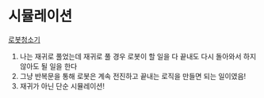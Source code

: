 # 시뮬레이션

[로봇청소기](로봇청소기/Main2.java)

1. 나는 재귀로 풀었는데 재귀로 풀 경우 로봇이 할 일을 다 끝내도 다시 돌아와서 하지 않아도 될 일을 한다
2. 그냥 반복문을 통해 로봇은 계속 전진하고 끝내는 로직을 만들면 되는 일이였음!
3. 재귀가 아닌 단순 시뮬레이션!